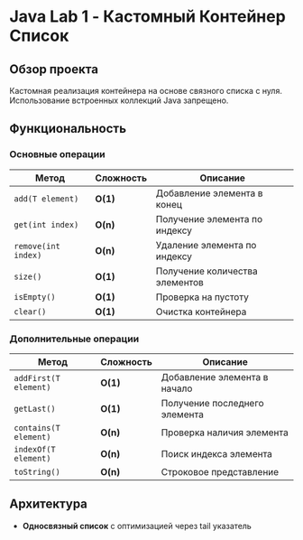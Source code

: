 # Java Lab 1 - Кастомный Контейнер Список

##  Обзор проекта
Кастомная реализация контейнера на основе связного списка с нуля. Использование встроенных коллекций Java запрещено.
##  Функциональность

### Основные операции
| Метод               | Сложность | Описание                |
|---------------------|-----------|-------------------------|
| `add(T element)`    | **O(1)**  | Добавление элемента в конец  |
| `get(int index)`    | **O(n)**  |Получение элемента по индексу    |
| `remove(int index)` | **O(n)**  | Удаление элемента по индексу |
| `size()`            | **O(1)**  | Получение количества элементов      |
| `isEmpty()`         | **O(1)**  |Проверка на пустоту          |
| `clear()`           | **O(1)**  | Очистка контейнера        |

### Дополнительные операции
| Метод                 | Сложность | Описание                 |
|-----------------------|-----------|--------------------------|
| `addFirst(T element)` | **O(1)**  | Добавление элемента в начало |
| `getLast()`           | **O(1)**  | Получение последнего элемента         |
| `contains(T element)` | **O(n)**  | Проверка наличия элемента  |
| `indexOf(T element)`  | **O(n)**  | Поиск индекса элемента       |
| `toString()`          | **O(n)**  | Строковое представление    |

## Архитектура
- **Односвязный список** с оптимизацией через tail указатель
